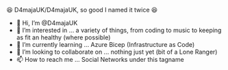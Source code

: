 :laughing: D4majaUK/D4majaUK, so good I named it twice :laughing:


- 👋 Hi, I’m @D4majaUK
- 👀 I’m interested in ... a variety of things, from coding to music to keeping as fit an healthy (where possible)
- 🌱 I’m currently learning ... Azure Bicep (Infrastructure as Code)
- 💞️ I’m looking to collaborate on ... nothing just yet (bit of a Lone Ranger)
- 📫 How to reach me ... Social Networks under this tagname

<!---
D4majaUK/D4majaUK is a ✨ special ✨ repository because its `README.md` (this file) appears on your GitHub profile.
You can click the Preview link to take a look at your changes.
--->
